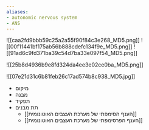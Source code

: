 ```yaml
---
aliases:
- autonomic nervous system
- ANS
---
```

![[caa2fd9bbb59c25a2a55f90f84c3e268_MD5.png]]
![[00f11441bf175ab56b888cdefc134f9e_MD5.png]]
![[91ad6c9fd371ba39c54d7ba33e097f54_MD5.png]]

![[25b8d4936b9e8fd324da4ee3e02ce0ba_MD5.png]]

![[07e21d31c6b81feb26c17ad574b8c938_MD5.jpg]]
- מיקום
- מבנה
- תפקיד
- תת מבנים
	- [[הענף הסימפתי של מערכת העצבים האוטונומית]]
	- [[הענף הפרסימפתי של מערכת העצבים האוטונומית]]